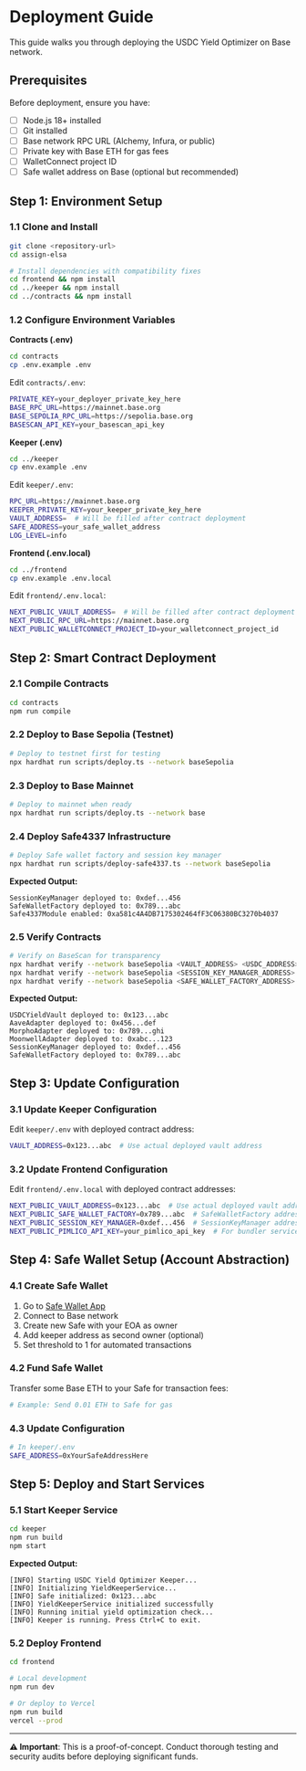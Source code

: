 # Deployment Guide

This guide walks you through deploying the USDC Yield Optimizer on Base network.

## Prerequisites

Before deployment, ensure you have:

- [ ] Node.js 18+ installed
- [ ] Git installed
- [ ] Base network RPC URL (Alchemy, Infura, or public)
- [ ] Private key with Base ETH for gas fees
- [ ] WalletConnect project ID
- [ ] Safe wallet address on Base (optional but recommended)

## Step 1: Environment Setup

### 1.1 Clone and Install
```bash
git clone <repository-url>
cd assign-elsa

# Install dependencies with compatibility fixes
cd frontend && npm install
cd ../keeper && npm install 
cd ../contracts && npm install
```

### 1.2 Configure Environment Variables

**Contracts (.env)**
```bash
cd contracts
cp .env.example .env
```

Edit `contracts/.env`:
```bash
PRIVATE_KEY=your_deployer_private_key_here
BASE_RPC_URL=https://mainnet.base.org
BASE_SEPOLIA_RPC_URL=https://sepolia.base.org
BASESCAN_API_KEY=your_basescan_api_key
```

**Keeper (.env)**
```bash
cd ../keeper
cp env.example .env
```

Edit `keeper/.env`:
```bash
RPC_URL=https://mainnet.base.org
KEEPER_PRIVATE_KEY=your_keeper_private_key_here
VAULT_ADDRESS=  # Will be filled after contract deployment
SAFE_ADDRESS=your_safe_wallet_address
LOG_LEVEL=info
```

**Frontend (.env.local)**
```bash
cd ../frontend
cp env.example .env.local
```

Edit `frontend/.env.local`:
```bash
NEXT_PUBLIC_VAULT_ADDRESS=  # Will be filled after contract deployment
NEXT_PUBLIC_RPC_URL=https://mainnet.base.org
NEXT_PUBLIC_WALLETCONNECT_PROJECT_ID=your_walletconnect_project_id
```

## Step 2: Smart Contract Deployment

### 2.1 Compile Contracts
```bash
cd contracts
npm run compile
```

### 2.2 Deploy to Base Sepolia (Testnet)
```bash
# Deploy to testnet first for testing
npx hardhat run scripts/deploy.ts --network baseSepolia
```

### 2.3 Deploy to Base Mainnet
```bash
# Deploy to mainnet when ready
npx hardhat run scripts/deploy.ts --network base
```

### 2.4 Deploy Safe4337 Infrastructure
```bash
# Deploy Safe wallet factory and session key manager
npx hardhat run scripts/deploy-safe4337.ts --network baseSepolia
```

**Expected Output:**
```
SessionKeyManager deployed to: 0xdef...456
SafeWalletFactory deployed to: 0x789...abc
Safe4337Module enabled: 0xa581c4A4DB7175302464fF3C06380BC3270b4037
```

### 2.5 Verify Contracts
```bash
# Verify on BaseScan for transparency
npx hardhat verify --network baseSepolia <VAULT_ADDRESS> <USDC_ADDRESS> "USDC Yield Vault" "yUSDC"
npx hardhat verify --network baseSepolia <SESSION_KEY_MANAGER_ADDRESS>
npx hardhat verify --network baseSepolia <SAFE_WALLET_FACTORY_ADDRESS>
```

**Expected Output:**
```
USDCYieldVault deployed to: 0x123...abc
AaveAdapter deployed to: 0x456...def
MorphoAdapter deployed to: 0x789...ghi
MoonwellAdapter deployed to: 0xabc...123
SessionKeyManager deployed to: 0xdef...456
SafeWalletFactory deployed to: 0x789...abc
```

## Step 3: Update Configuration

### 3.1 Update Keeper Configuration
Edit `keeper/.env` with deployed contract address:
```bash
VAULT_ADDRESS=0x123...abc  # Use actual deployed vault address
```

### 3.2 Update Frontend Configuration
Edit `frontend/.env.local` with deployed contract addresses:
```bash
NEXT_PUBLIC_VAULT_ADDRESS=0x123...abc  # Use actual deployed vault address
NEXT_PUBLIC_SAFE_WALLET_FACTORY=0x789...abc  # SafeWalletFactory address
NEXT_PUBLIC_SESSION_KEY_MANAGER=0xdef...456  # SessionKeyManager address
NEXT_PUBLIC_PIMLICO_API_KEY=your_pimlico_api_key  # For bundler services
```

## Step 4: Safe Wallet Setup (Account Abstraction)

### 4.1 Create Safe Wallet
1. Go to [Safe Wallet App](https://app.safe.global)
2. Connect to Base network
3. Create new Safe with your EOA as owner
4. Add keeper address as second owner (optional)
5. Set threshold to 1 for automated transactions

### 4.2 Fund Safe Wallet
Transfer some Base ETH to your Safe for transaction fees:
```bash
# Example: Send 0.01 ETH to Safe for gas
```

### 4.3 Update Configuration
```bash
# In keeper/.env
SAFE_ADDRESS=0xYourSafeAddressHere
```

## Step 5: Deploy and Start Services

### 5.1 Start Keeper Service
```bash
cd keeper
npm run build
npm start
```

**Expected Output:**
```
[INFO] Starting USDC Yield Optimizer Keeper...
[INFO] Initializing YieldKeeperService...
[INFO] Safe initialized: 0x123...abc
[INFO] YieldKeeperService initialized successfully
[INFO] Running initial yield optimization check...
[INFO] Keeper is running. Press Ctrl+C to exit.
```

### 5.2 Deploy Frontend
```bash
cd frontend

# Local development
npm run dev

# Or deploy to Vercel
npm run build
vercel --prod
```
---

**⚠️ Important**: This is a proof-of-concept. Conduct thorough testing and security audits before deploying significant funds.
